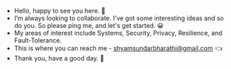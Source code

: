 - Hello, happy to see you here. 👨
- I’m always looking to collaborate. I've got some interesting ideas and so do you. So please ping me, and let's get started. 😀
- My areas of interest include Systems, Security, Privacy, Resilience, and Fault-Tolerance. 
- This is where you can reach me - shyamsundarbharathi@gmail.com 👈
- Thank you, have a good day. 🙏

<!---
Shyam-Sundar-Bharathi/Shyam-Sundar-Bharathi is a ✨ special ✨ repository because its `README.md` (this file) appears on your GitHub profile.
You can click the Preview link to take a look at your changes.
--->
